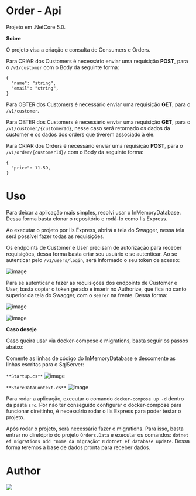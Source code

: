 # Order - Api 
Projeto em .NetCore 5.0.

**Sobre**

O projeto visa a criação e consulta de Consumers e Orders. 

Para CRIAR dos Customers é necessário enviar uma requisição **POST**, para o ```/v1/customer``` com o Body da seguinte forma:
```
{
  "name": "string",
  "email": "string",
}
```
Para OBTER dos Customers é necessário enviar uma requisição **GET**, para o ```/v1/customer```.

Para OBTER dos Customers é necessário enviar uma requisição **GET**, para o ```/v1/customer/{customerId}```, nesse caso será retornado os dados da customer e os dados dos orders que tiverem associado à ele.

Para CRIAR dos Orders é necessário enviar uma requisição **POST**, para o ```/v1/order/{customerId}/``` com o Body da seguinte forma:
```
{
  "price": 11.59,
}
```

# Uso 

Para deixar a aplicação mais simples, resolvi usar o InMemoryDatabase. Dessa forma basta clonar o repositório e rodá-lo como IIs Express.

Ao executar o projeto por IIs Express, abrirá a tela do Swagger, nessa tela será possível fazer todas as requisições. 

Os endpoints de Customer e User precisam de autorização para receber requisições, dessa forma basta criar seu usuário e se autenticar. Ao se autenticar pelo ```/v1/users/login```, será informado o seu token de acesso:

![image](https://user-images.githubusercontent.com/42122138/156301172-ee12ffe1-591d-4c6b-af91-219f8172b5b4.png)

Para se autenticar e fazer as requisições dos endpoints de Customer e User, basta copiar o token gerado e inserir no Authorize, que fica no canto superior da tela do Swagger, com o ```Bearer``` na frente. Dessa forma:

![image](https://user-images.githubusercontent.com/42122138/156301368-19aa0548-8f97-4457-b762-2c33ea61ead5.png)

![image](https://user-images.githubusercontent.com/42122138/156301441-d52ce64c-665b-428b-a7e1-0cb3de110134.png)

**Caso deseje**

Caso queira usar via docker-compose e migrations, basta seguir os passos abaixo:

Comente as linhas de código do InMemoryDatabase e descomente as linhas escritas para o SqlServer:

```**Startup.cs**```
![image](https://user-images.githubusercontent.com/42122138/156392106-39036735-53a1-434d-9166-87f7e2f78f80.png)

```**StoreDataContext.cs**```
![image](https://user-images.githubusercontent.com/42122138/156392655-37b26f3b-2b0a-4d12-9117-bdacb0769907.png)


Para rodar a aplicação, executar o comando ```docker-compose up -d``` dentro da pasta ```src```. Por não ter conseguido configurar o docker-compose para funcionar direitinho, é necessário rodar o IIs Express para poder testar o projeto.

Após rodar o projeto, será necessário fazer o migrations. Para isso, basta entrar no diretóprio do projeto ```Orders.Data``` e executar os comandos: ```dotnet ef migrations add "nome da migração"``` e ```dotnet ef database update```. Dessa forma teremos a base de dados pronta para receber dados.

# Author

[<img src="https://img.shields.io/badge/linkedin-%230077B5.svg?&style=for-the-badge&logo=linkedin&logoColor=white" />](https://www.linkedin.com/in/luan-freitas-a04063113/)


